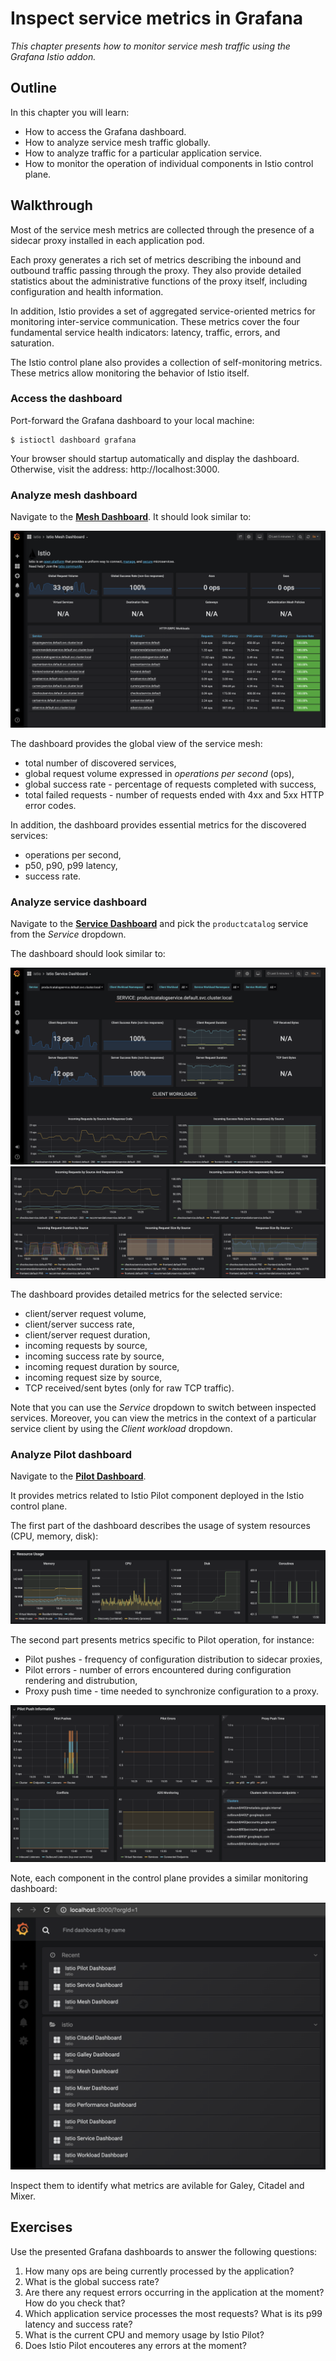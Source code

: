 # Inspect service metrics in Grafana

*This chapter presents how to monitor service mesh traffic using the Grafana Istio addon.*

## Outline

In this chapter you will learn:

* How to access the Grafana dashboard.
* How to analyze service mesh traffic globally.
* How to analyze traffic for a particular application service.
* How to monitor the operation of individual components in Istio control plane.

## Walkthrough

Most of the service mesh metrics are collected through the presence of a sidecar proxy installed in each application pod.

Each proxy generates a rich set of metrics describing the inbound and outbound traffic passing through the proxy. They also provide detailed statistics about the administrative functions of the proxy itself, including configuration and health information.

In addition, Istio provides a set of aggregated service-oriented metrics for monitoring inter-service communication. These metrics cover the four fundamental service health indicators: latency, traffic, errors, and saturation.

The Istio control plane also provides a collection of self-monitoring metrics. These metrics allow monitoring the behavior of Istio itself.

### Access the dashboard

Port-forward the Grafana dashboard to your local machine:

```
$ istioctl dashboard grafana
```

Your browser should startup automatically and display the dashboard. Otherwise, visit the address:
http://localhost:3000.

### Analyze mesh dashboard

Navigate to the [**Mesh Dashboard**](http://localhost:3000/d/G8wLrJIZk/istio-mesh-dashboard). It
should look similar to:

![](/assets/images/grafana-mesh-dashboard-1.png)

The dashboard provides the global view of the service mesh:

* total number of discovered services,
* global request volume expressed in *operations per second* (ops),
* global success rate - percentage of requests completed with success,
* total failed requests - number of requests ended with 4xx and 5xx HTTP error codes.

In addition, the dashboard provides essential metrics for the discovered services:

* operations per second,
* p50, p90, p99 latency,
* success rate.

### Analyze service dashboard

Navigate to the [**Service Dashboard**](http://localhost:3000/d/LJ_uJAvmk/istio-service-dashboard)
and pick the `productcatalog` service from the *Service* dropdown.

The dashboard should look similar to:

![](/assets/images/grafana-service-dashboard-1.png)
![](/assets/images/grafana-service-dashboard-2.png)

The dashboard provides detailed metrics for the selected service:

* client/server request volume,
* client/server success rate,
* client/server request duration,
* incoming requests by source,
* incoming success rate by source,
* incoming request duration by source,
* incoming request size by source,
* TCP received/sent bytes (only for raw TCP traffic).

Note that you can use the *Service* dropdown to switch between inspected services. Moreover, you can
view the metrics in the context of a particular service client by using the *Client workload*
dropdown.

### Analyze Pilot dashboard

Navigate to the
[**Pilot Dashboard**](http://localhost:3000/d/3--MLVZZk/istio-pilot-dashboard?orgId=1&refresh=5m).

It provides metrics related to Istio Pilot component deployed in the Istio control plane.

The first part of the dashboard describes the usage of system resources (CPU, memory, disk):

![](/assets/images/grafana-pilot-dashboard-1.png)

The second part presents metrics specific to Pilot operation, for instance:

* Pilot pushes - frequency of configuration distribution to sidecar proxies,
* Pilot errors - number of errors encountered during configuration rendering and distrubution,
* Proxy push time - time needed to synchronize configuration to a proxy.

![](/assets/images/grafana-pilot-dashboard-2.png)

Note, each component in the control plane provides a similar monitoring dashboard:

![](/assets/images/grafana-all-dashboards.png)

Inspect them to identify what metrics are avilable for Galey, Citadel and Mixer.

## Exercises

Use the presented Grafana dashboards to answer the following questions:

1. How many ops are being currently processed by the application?
2. What is the global success rate?
3. Are there any request errors occurring in the application at the moment? How do you check that?
4. Which application service processes the most requests? What is its p99 latency and success rate?
5. What is the current CPU and memory usage by Istio Pilot?
6. Does Istio Pilot encouteres any errors at the moment?
